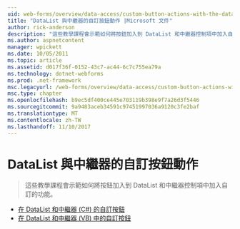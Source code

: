 ```yaml
---
uid: web-forms/overview/data-access/custom-button-actions-with-the-datalist-and-repeater/index
title: "DataList 與中繼器的自訂按鈕動作 |Microsoft 文件"
author: rick-anderson
description: "這些教學課程會示範如何將按鈕加入到 DataList 和中繼器控制項中加入自訂的功能。"
ms.author: aspnetcontent
manager: wpickett
ms.date: 10/05/2011
ms.topic: article
ms.assetid: d017f36f-0152-43c7-ac44-6c7c755ea79a
ms.technology: dotnet-webforms
ms.prod: .net-framework
msc.legacyurl: /web-forms/overview/data-access/custom-button-actions-with-the-datalist-and-repeater
msc.type: chapter
ms.openlocfilehash: b9ec5df400ce445e703119b398e9f7a26d3f5446
ms.sourcegitcommit: 9a9483aceb34591c97451997036a9120c3fe2baf
ms.translationtype: MT
ms.contentlocale: zh-TW
ms.lasthandoff: 11/10/2017
---
```

<a name="custom-button-actions-with-the-datalist-and-repeater"></a>DataList 與中繼器的自訂按鈕動作
====================
> 這些教學課程會示範如何將按鈕加入到 DataList 和中繼器控制項中加入自訂的功能。


- [在 DataList 和中繼器 (C#) 的自訂按鈕](custom-buttons-in-the-datalist-and-repeater-cs.md)
- [在 DataList 和中繼器 (VB) 中的自訂按鈕](custom-buttons-in-the-datalist-and-repeater-vb.md)
